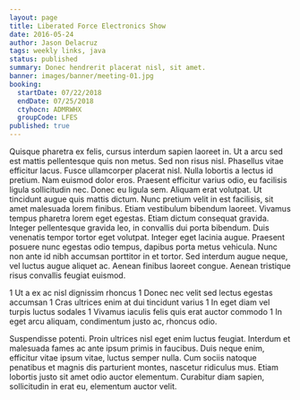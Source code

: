 ```yaml
---
layout: page
title: Liberated Force Electronics Show
date: 2016-05-24
author: Jason Delacruz
tags: weekly links, java
status: published
summary: Donec hendrerit placerat nisl, sit amet.
banner: images/banner/meeting-01.jpg
booking:
  startDate: 07/22/2018
  endDate: 07/25/2018
  ctyhocn: ADMRWHX
  groupCode: LFES
published: true
---
```

Quisque pharetra ex felis, cursus interdum sapien laoreet in. Ut a arcu sed est mattis pellentesque quis non metus. Sed non risus nisl. Phasellus vitae efficitur lacus. Fusce ullamcorper placerat nisl. Nulla lobortis a lectus id pretium. Nam euismod dolor eros. Praesent efficitur varius odio, eu facilisis ligula sollicitudin nec. Donec eu ligula sem. Aliquam erat volutpat. Ut tincidunt augue quis mattis dictum. Nunc pretium velit in est facilisis, sit amet malesuada lorem finibus. Etiam vestibulum bibendum laoreet. Vivamus tempus pharetra lorem eget egestas. Etiam dictum consequat gravida.
Integer pellentesque gravida leo, in convallis dui porta bibendum. Duis venenatis tempor tortor eget volutpat. Integer eget lacinia augue. Praesent posuere nunc egestas odio tempus, dapibus porta metus vehicula. Nunc non ante id nibh accumsan porttitor in et tortor. Sed interdum augue neque, vel luctus augue aliquet ac. Aenean finibus laoreet congue. Aenean tristique risus convallis feugiat euismod.

1 Ut a ex ac nisl dignissim rhoncus
1 Donec nec velit sed lectus egestas accumsan
1 Cras ultrices enim at dui tincidunt varius
1 In eget diam vel turpis luctus sodales
1 Vivamus iaculis felis quis erat auctor commodo
1 In eget arcu aliquam, condimentum justo ac, rhoncus odio.

Suspendisse potenti. Proin ultrices nisl eget enim luctus feugiat. Interdum et malesuada fames ac ante ipsum primis in faucibus. Duis neque enim, efficitur vitae ipsum vitae, luctus semper nulla. Cum sociis natoque penatibus et magnis dis parturient montes, nascetur ridiculus mus. Etiam lobortis justo sit amet odio auctor elementum. Curabitur diam sapien, sollicitudin in erat eu, elementum auctor velit.
